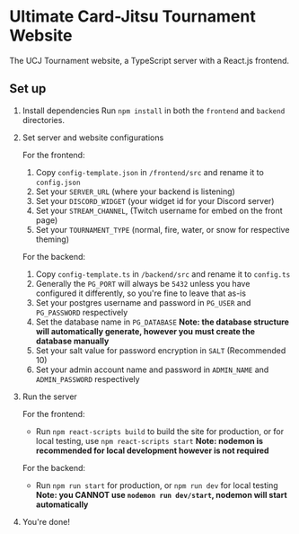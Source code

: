 # Ultimate Card-Jitsu Tournament Website
The UCJ Tournament website, a TypeScript server with a React.js frontend.

## Set up

1. Install dependencies
Run `npm install` in both the `frontend` and `backend` directories.

2. Set server and website configurations

    For the frontend:
    1. Copy `config-template.json` in `/frontend/src` and rename it to `config.json`
    2. Set your `SERVER_URL` (where your backend is listening)
    3. Set your `DISCORD_WIDGET` (your widget id for your Discord server)
    4. Set your `STREAM_CHANNEL`, (Twitch username for embed on the front page)
    5. Set your `TOURNAMENT_TYPE` (normal, fire, water, or snow for respective theming)

    For the backend:
    1. Copy `config-template.ts` in `/backend/src` and rename it to `config.ts`
    2. Generally the `PG_PORT` will always be `5432` unless you have configured it differently, so you're fine to leave that as-is
    3. Set your postgres username and password in `PG_USER` and `PG_PASSWORD` respectively
    4. Set the database name in `PG_DATABASE`
    **Note: the database structure will automatically generate, however you must create the database manually**
    5. Set your salt value for password encryption in `SALT` (Recommended 10)
    6. Set your admin account name and password in `ADMIN_NAME` and `ADMIN_PASSWORD` respectively

3. Run the server

    For the frontend:
    * Run `npm react-scripts build` to build the site for production, or for local testing, use `npm react-scripts start`
    **Note: nodemon is recommended for local development however is not required**

    For the backend:
    * Run `npm run start` for production, or `npm run dev` for local testing
    **Note: you CANNOT use `nodemon run dev/start`, nodemon will start automatically**

4. You're done!